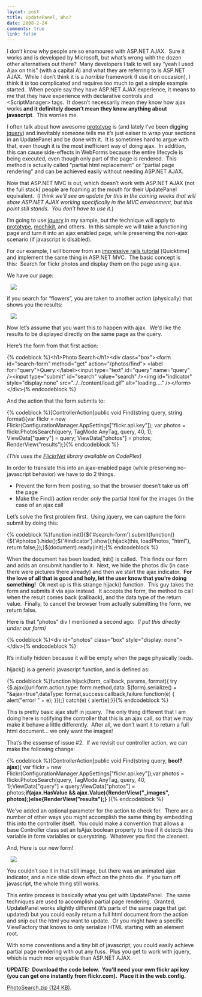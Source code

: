 ```yaml
--- 
layout: post
title: UpdatePanel, Who?
date: 2008-2-24
comments: true
link: false
---
```

<p>I don&rsquo;t know why people are so enamoured with ASP.NET AJAX.&nbsp; Sure it works and is developed by Microsoft, but what&rsquo;s wrong with the dozen other alternatives out there?&nbsp; Many developers I talk to will say &ldquo;yeah I used Ajax on this&rdquo; (with a capital A) and what they are referring to is ASP.NET AJAX.&nbsp; While I don&rsquo;t think it is a <em>horrible</em> framework (I use it on occasion), I think it <em>is</em> too complicated and requires too much to get a simple example started.&nbsp; When people say they have ASP.NET AJAX experience, it means to me that they have experience with declarative controls and &lt;ScriptManager&gt; tags.&nbsp; It doesn&rsquo;t necessarily mean they know how ajax works <strong>and it definitely doesn&rsquo;t mean they know anything about javascript</strong>.&nbsp; This worries me.</p><p>I often talk about how awesome <a href="http://prototypejs.org/" target="_blank">prototype</a> is (and lately I&rsquo;ve been digging <a href="http://jquery.com/" target="_blank">jquery</a>) and inevitably someone tells me it&rsquo;s just eaiser to wrap your sections in an UpdatePanel and be done with it.&nbsp; It is sometimes hard to argue with that, even though it is the most inefficient way of doing ajax.&nbsp; In addition, this can cause side-effects in WebForms because the entire lifecycle is being executed, even though only part of the page is rendered.&nbsp; This method is actually called &ldquo;partial html replacement&rdquo; or &ldquo;partial page rendering&rdquo; and can be achieved easily without needing ASP.NET AJAX.</p><p>Now that ASP.NET MVC is out, which doesn&rsquo;t work with ASP.NET AJAX (not the full stack) people are foaming at the mouth for their UpdatePanel equivalent.&nbsp; (<em>I think we&rsquo;ll see an update for this in the coming weeks that will show ASP.NET AJAX working specifically in the MVC environment, but this point still stands.&nbsp; You don&rsquo;t have to use it.</em>)</p><p>I&rsquo;m going to use <a href="http://www.jquery.com/" target="_blank">jquery</a> in my sample, but the technique will apply to <a href="http://prototypejs.org/" target="_blank">prototype</a>, <a href="http://mochikit.com/" target="_blank">mochikit</a>, and others.&nbsp; In this sample we will take a functioning page and turn it into an ajax enabled page, while preserving the non-ajax scenario (if javascript is disabled).</p><p>For our example, I will borrow from an <a href="http://media.rubyonrails.org/video/flickr-rails-ajax.mov" target="_blank">impressive rails tutorial</a> [Quicktime] and implement the same thing in ASP.NET MVC.&nbsp; The&nbsp;basic concept is this:&nbsp;&nbsp;Search for flickr photos and display them on the page using ajax.&nbsp;</p><p>We have our page:</p><p><a href="http://www.flux88.com/uploads/photo_2Dsearch_2Dform.png"><img src="/images/photo_2Dsearch_2Dform_thumb_.jpg" hspace="10"  border="0"  /></a></p><p>if you search for &ldquo;flowers&rdquo;, you are taken to another action (physically) that shows you the results:</p><p><a href="http://www.flux88.com/uploads/photo_2Dsearch_2Dresults.png"><img src="/images/photo_2Dsearch_2Dresults_thumb_.jpg" hspace="10"  border="0"  /></a></p><p>Now let&rsquo;s assume that you want this to happen with ajax.&nbsp; We&rsquo;d like the results to be displayed directly on the same page as the query.</p><p>Here&rsquo;s the form from that first action:</p><p>{% codeblock %}<span class="kwrd">&lt;</span><span class="html">h1</span><span class="kwrd">&gt;</span>Photo Search<span class="kwrd">&lt;/</span><span class="html">h1</span><span class="kwrd">&gt;</span><span class="kwrd">&lt;</span><span class="html">div</span> <span class="attr">class</span><span class="kwrd">="box"</span><span class="kwrd">&gt;</span><span class="kwrd">&lt;</span><span class="html">form</span> <span class="attr">id</span><span class="kwrd">="search-form"</span> <span class="attr">method</span><span class="kwrd">="get"</span> <span class="attr">action</span><span class="kwrd">="/photos/find"</span><span class="kwrd">&gt;</span> <span class="kwrd">&lt;</span><span class="html">label</span> <span class="attr">for</span><span class="kwrd">="query"</span><span class="kwrd">&gt;</span>Query:<span class="kwrd">&lt;/</span><span class="html">label</span><span class="kwrd">&gt;</span><span class="kwrd">&lt;</span><span class="html">input</span> <span class="attr">type</span><span class="kwrd">="text"</span> <span class="attr">id</span><span class="kwrd">="query"</span> <span class="attr">name</span><span class="kwrd">="query"</span> <span class="kwrd">/&gt;</span><span class="kwrd">&lt;</span><span class="html">input</span> <span class="attr">type</span><span class="kwrd">="submit"</span> <span class="attr">id</span><span class="kwrd">="search"</span> <span class="attr">value</span><span class="kwrd">="search"</span> <span class="kwrd">/&gt;</span><span class="kwrd">&lt;</span><span class="html">img</span> <span class="attr">id</span><span class="kwrd">="indicator"</span> <span class="attr">style</span><span class="kwrd">="display:none"</span> <span class="attr">src</span><span class="kwrd">="../../content/load.gif"</span> <span class="attr">alt</span><span class="kwrd">="loading...."</span> <span class="kwrd">/&gt;</span><span class="kwrd">&lt;/</span><span class="html">form</span><span class="kwrd">&gt;</span><span class="kwrd">&lt;/</span><span class="html">div</span><span class="kwrd">&gt;</span>{% endcodeblock %}<p>And the action that the form submits to:</p><p>{% codeblock %}[ControllerAction]<span class="kwrd">public</span> <span class="kwrd">void</span> Find(<span class="kwrd">string</span> query, <span class="kwrd">string</span> format){var flickr = <span class="kwrd">new</span> Flickr(ConfigurationManager.AppSettings[<span class="str">"flickr.api.key"</span>]); var photos = flickr.PhotosSearch(query, TagMode.AnyTag, query, 40, 1); ViewData[<span class="str">"query"</span>] = query; ViewData[<span class="str">"photos"</span>] = photos; RenderView(<span class="str">"results"</span>);}{% endcodeblock %}<p></p><p><em>(This uses the <a href="http://www.codeplex.com/FlickrNet" target="_blank">FlickrNet</a> library available on CodePlex)</em></p><p>In order to translate this into an ajax-enabled page (while preserving no-javascript behavior) we have to do 2 things.&nbsp; </p><ul><li>Prevent the form from posting, so that the browser doesn&rsquo;t take us off the page</li><li>Make the Find() action render <em>only</em> the partial html for the images (in the case of an ajax call</li></ul><p>Let&rsquo;s solve the first problem first.&nbsp; Using jquery, we can capture the form submit by doing this:</p>{% codeblock %}function init(){$(<span class="str">'#search-form'</span>).submit(function() {$(<span class="str">'#photos'</span>).hide();$(<span class="str">'#indicator'</span>).show();hijack(<span class="kwrd">this</span>, loadPhotos, <span class="str">"html"</span>), <span class="kwrd">return</span> <span class="kwrd">false</span>;});}$(document).ready(init);{% endcodeblock %}<p>When the document has been loaded, init() is called.&nbsp; This finds our form and adds an onsubmit handler to it.&nbsp; Next, we hide the photos div (in case there were pictures there already) and then we start the ajax indicator.&nbsp; <strong>For the love of all that is good and holy, let the user know that you&rsquo;re doing something!</strong>&nbsp; Ok next up is this strange hijack() function.&nbsp; This guy takes the form and submits it via ajax instead.&nbsp; It accepts the form, the method to call when the result comes back (callback), and the data type of the return value.&nbsp; Finally, to cancel the browser from actually submitting the form, we return false.</p><p>Here is that &ldquo;photos&rdquo; div I mentioned a second ago:&nbsp; <em>(I put this directly under our form)</em></p>{% codeblock %}<span class="kwrd">&lt;</span><span class="html">div</span> <span class="attr">id</span><span class="kwrd">="photos"</span> <span class="attr">class</span><span class
="kwrd">="box"</span> <span class="attr">style</span><span class="kwrd">="display: none"</span><span class="kwrd">&gt;</span><span class="kwrd">&lt;/</span><span class="html">div</span><span class="kwrd">&gt;</span>{% endcodeblock %}<p>It&rsquo;s initially hidden because it will be empty when the page physically loads.</p><p>hijack() is a generic javascript function, and&nbsp;is defined as:</p>{% codeblock %}function hijack(form, callback, <span class="kwrd">params</span>, format){ <span class="kwrd">try</span> {$.ajax({url:form.action,type: form.method,data: $(form).serialize() + <span class="str">"&amp;ajax=true"</span>,dataType: format,success:callback,failure:function(e) { alert(<span class="str">"error! "</span> + e); }});} <span class="kwrd">catch</span>(e) { alert(e);}}{% endcodeblock %}<p>This is pretty basic ajax stuff in jquery.&nbsp; The only thing different that I am doing here is notifying the controller that this is an ajax call, so that we may make it behave a little differently.&nbsp; After all, we don&rsquo;t want it to return a full html document&hellip; we only want the images!</p><p>That&rsquo;s the essense of issue #2.&nbsp; If we revisit our controller action, we can make the following change:</p>{% codeblock %}[ControllerAction]<span class="kwrd">public</span> <span class="kwrd">void</span> Find(<span class="kwrd">string</span> query, <b><span class="kwrd">bool</span>? ajax</b>){ var flickr = <span class="kwrd">new</span> Flickr(ConfigurationManager.AppSettings[<span class="str">"flickr.api.key"</span>]);var photos = flickr.PhotosSearch(query, TagMode.AnyTag, query, 40, 1);ViewData[<span class="str">"query"</span>] = query;ViewData[<span class="str">"photos"</span>] = photos;<b><span class="kwrd">if</span>(ajax.HasValue &amp;&amp; ajax.Value){RenderView(<span class="str">"_images"</span>, photos);}<span class="kwrd">else</span>{RenderView(<span class="str">"results"</span>);}</b> }{% endcodeblock %}<p>We&rsquo;ve added an optional parameter for the action to check for.&nbsp; There are a number of other ways you might accomplish the same thing by embedding this into the controller itself.&nbsp; You could make a convention that allows a base Controller class set an IsAjax boolean property to true if it detects this variable in form variables or querystring.&nbsp; Whatever you find the cleanest.</p><p>And, Here is our new form!</p><p><a href="http://www.flux88.com/uploads/photo_2Dsearch_2Dajax.png"><img src="/images/photo_2Dsearch_2Dajax_thumb_.jpg" hspace="10"  border="0"  /></a></p><p>You couldn&rsquo;t see it in that still image, but there was an animated ajax indicator, and a nice slide down effect on the photo div.&nbsp; If you turn off javascript, the whole thing still works.</p><p>This entire process is basically what you get with UpdatePanel.&nbsp; The same techniques are used to accomplish partial page rendering.&nbsp; Granted, UpdatePanel works slightly different (it&rsquo;s parts of the same page that get updated) but you could easily return a full html document from the action and snip out the html you want to update.&nbsp; Or you might have a specific ViewFactory that knows to only serialize HTML starting with an element root.</p><p>With some conventions and a tiny bit of javascript, you could easily achieve partial page rendering with out any fuss.&nbsp; Plus you get to work with jquery, which is much mor enjoyable than ASP.NET AJAX.</p><p><strong>UPDATE:&nbsp; Download the code below.&nbsp; You&rsquo;ll need your own flickr api key (you can get one instantly from flickr.com).&nbsp; Place it in the web.config.</strong></p><p><a href="http://www.flux88.com/uploads/PhotoSearch.zip" target="_blank">PhotoSearch.zip (124 KB)</a>.&nbsp; </p>
